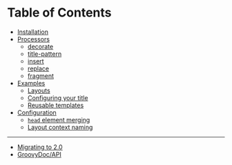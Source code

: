 
Table of Contents
=================

 - [Installation](Installation.md)
 - [Processors](Processors.md)
    - [decorate](Processors.md#decorate)
    - [title-pattern](Processors.md#title-pattern)
    - [insert](Processors.md#insert)
    - [replace](Processors.md#replace)
    - [fragment](Processors.md#fragment)
 - [Examples](Examples.md)
    - [Layouts](Examples.md#layouts)
    - [Configuring your title](Examples.md#configuring-your-title)
    - [Reusable templates](Examples.md#reusable-templates)
 - [Configuration](Configuration.md)
    - [`head` element merging](Configuration.md#head-element-merging)
    - [Layout context naming](Configuration.md#layout-context-naming)

---

 - [Migrating to 2.0](MigrationGuide.md)
 - [GroovyDoc/API](https://ultraq.github.io/thymeleaf-layout-dialect/groovydoc/)
